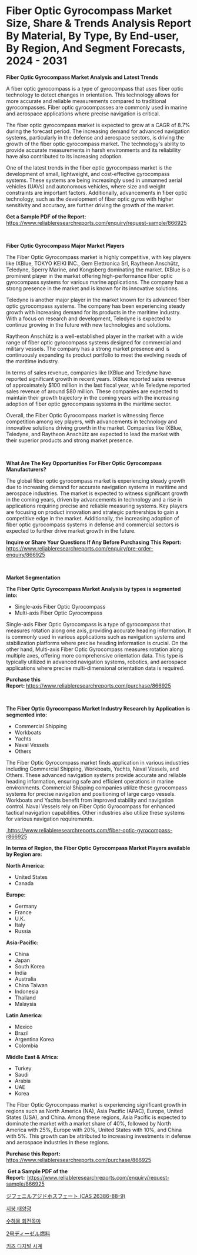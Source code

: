 <p><h1>Fiber Optic Gyrocompass Market Size, Share & Trends Analysis Report By Material, By Type, By End-user, By Region, And Segment Forecasts, 2024 - 2031</h1></p><p><strong>Fiber Optic Gyrocompass Market Analysis and Latest Trends</strong></p>
<p><p>A fiber optic gyrocompass is a type of gyrocompass that uses fiber optic technology to detect changes in orientation. This technology allows for more accurate and reliable measurements compared to traditional gyrocompasses. Fiber optic gyrocompasses are commonly used in marine and aerospace applications where precise navigation is critical.</p><p>The fiber optic gyrocompass market is expected to grow at a CAGR of 8.7% during the forecast period. The increasing demand for advanced navigation systems, particularly in the defense and aerospace sectors, is driving the growth of the fiber optic gyrocompass market. The technology's ability to provide accurate measurements in harsh environments and its reliability have also contributed to its increasing adoption.</p><p>One of the latest trends in the fiber optic gyrocompass market is the development of small, lightweight, and cost-effective gyrocompass systems. These systems are being increasingly used in unmanned aerial vehicles (UAVs) and autonomous vehicles, where size and weight constraints are important factors. Additionally, advancements in fiber optic technology, such as the development of fiber optic gyros with higher sensitivity and accuracy, are further driving the growth of the market.</p></p>
<p><strong>Get a Sample PDF of the Report:&nbsp;</strong> <a href="https://www.reliableresearchreports.com/enquiry/request-sample/866925">https://www.reliableresearchreports.com/enquiry/request-sample/866925</a></p>
<p>&nbsp;</p>
<p><strong>Fiber Optic Gyrocompass Major Market Players</strong></p>
<p><p>The Fiber Optic Gyrocompass market is highly competitive, with key players like IXBlue, TOKYO KEIKI INC., Gem Elettronica Srl, Raytheon Anschütz, Teledyne, Sperry Marine, and Kongsberg dominating the market. IXBlue is a prominent player in the market offering high-performance fiber optic gyrocompass systems for various marine applications. The company has a strong presence in the market and is known for its innovative solutions.</p><p>Teledyne is another major player in the market known for its advanced fiber optic gyrocompass systems. The company has been experiencing steady growth with increasing demand for its products in the maritime industry. With a focus on research and development, Teledyne is expected to continue growing in the future with new technologies and solutions.</p><p>Raytheon Anschütz is a well-established player in the market with a wide range of fiber optic gyrocompass systems designed for commercial and military vessels. The company has a strong market presence and is continuously expanding its product portfolio to meet the evolving needs of the maritime industry.</p><p>In terms of sales revenue, companies like IXBlue and Teledyne have reported significant growth in recent years. IXBlue reported sales revenue of approximately $100 million in the last fiscal year, while Teledyne reported sales revenue of around $80 million. These companies are expected to maintain their growth trajectory in the coming years with the increasing adoption of fiber optic gyrocompass systems in the maritime sector.</p><p>Overall, the Fiber Optic Gyrocompass market is witnessing fierce competition among key players, with advancements in technology and innovative solutions driving growth in the market. Companies like IXBlue, Teledyne, and Raytheon Anschütz are expected to lead the market with their superior products and strong market presence.</p></p>
<p>&nbsp;</p>
<p><strong>What Are The Key Opportunities For Fiber Optic Gyrocompass Manufacturers?</strong></p>
<p><p>The global fiber optic gyrocompass market is experiencing steady growth due to increasing demand for accurate navigation systems in maritime and aerospace industries. The market is expected to witness significant growth in the coming years, driven by advancements in technology and a rise in applications requiring precise and reliable measuring systems. Key players are focusing on product innovation and strategic partnerships to gain a competitive edge in the market. Additionally, the increasing adoption of fiber optic gyrocompass systems in defense and commercial sectors is expected to further drive market growth in the future.</p></p>
<p><strong>Inquire or Share Your Questions If Any Before Purchasing This Report:</strong> <a href="https://www.reliableresearchreports.com/enquiry/pre-order-enquiry/866925">https://www.reliableresearchreports.com/enquiry/pre-order-enquiry/866925</a></p>
<p>&nbsp;</p>
<p><strong>Market Segmentation</strong></p>
<p><strong>The Fiber Optic Gyrocompass Market Analysis by types is segmented into:</strong></p>
<p><ul><li>Single-axis Fiber Optic Gyrocompass</li><li>Multi-axis Fiber Optic Gyrocompass</li></ul></p>
<p><p>Single-axis Fiber Optic Gyrocompass is a type of gyrocompass that measures rotation along one axis, providing accurate heading information. It is commonly used in various applications such as navigation systems and stabilization platforms where precise heading information is crucial. On the other hand, Multi-axis Fiber Optic Gyrocompass measures rotation along multiple axes, offering more comprehensive orientation data. This type is typically utilized in advanced navigation systems, robotics, and aerospace applications where precise multi-dimensional orientation data is required.</p></p>
<p><strong>Purchase this Report:&nbsp;</strong><a href="https://www.reliableresearchreports.com/purchase/866925">https://www.reliableresearchreports.com/purchase/866925</a></p>
<p>&nbsp;</p>
<p><strong>The Fiber Optic Gyrocompass Market Industry Research by Application is segmented into:</strong></p>
<p><ul><li>Commercial Shipping</li><li>Workboats</li><li>Yachts</li><li>Naval Vessels</li><li>Others</li></ul></p>
<p><p>The Fiber Optic Gyrocompass market finds application in various industries including Commercial Shipping, Workboats, Yachts, Naval Vessels, and Others. These advanced navigation systems provide accurate and reliable heading information, ensuring safe and efficient operations in marine environments. Commercial Shipping companies utilize these gyrocompass systems for precise navigation and positioning of large cargo vessels. Workboats and Yachts benefit from improved stability and navigation control. Naval Vessels rely on Fiber Optic Gyrocompass for enhanced tactical navigation capabilities. Other industries also utilize these systems for various navigation requirements.</p></p>
<p><a href="https://www.reliableresearchreports.com/fiber-optic-gyrocompass-r866925">&nbsp;https://www.reliableresearchreports.com/fiber-optic-gyrocompass-r866925</a></p>
<p><strong>In terms of Region, the Fiber Optic Gyrocompass Market Players available by Region are:</strong></p>
<p>
    <p> <strong> North America: </strong>
        <ul>
            <li>United States</li>
            <li>Canada</li>
        </ul>
        </p> 
    <p> <strong> Europe: </strong>
        <ul>
            <li>Germany</li>
            <li>France</li>
            <li>U.K.</li>
            <li>Italy</li>
            <li>Russia</li>
        </ul>
        </p> 
    <p> <strong> Asia-Pacific: </strong>
        <ul>
            <li>China</li>
            <li>Japan</li>
            <li>South Korea</li>
            <li>India</li>
            <li>Australia</li>
            <li>China Taiwan</li>
            <li>Indonesia</li>
            <li>Thailand</li>
            <li>Malaysia</li>
        </ul>
        </p> 
    <p> <strong> Latin America: </strong>
        <ul>
            <li>Mexico</li>
            <li>Brazil</li>
            <li>Argentina Korea</li>
            <li>Colombia</li>
        </ul>
        </p> 
    <p> <strong> Middle East & Africa: </strong>
        <ul>
            <li>Turkey</li>
            <li>Saudi</li>
            <li>Arabia</li>
            <li>UAE</li>
            <li>Korea</li>
        </ul>
    </p>
    </p>
<p><p>The Fiber Optic Gyrocompass market is experiencing significant growth in regions such as North America (NA), Asia Pacific (APAC), Europe, United States (USA), and China. Among these regions, Asia Pacific is expected to dominate the market with a market share of 40%, followed by North America with 25%, Europe with 20%, United States with 10%, and China with 5%. This growth can be attributed to increasing investments in defense and aerospace industries in these regions.</p></p>
<p><strong>Purchase this Report: </strong><a href="https://www.reliableresearchreports.com/purchase/866925">https://www.reliableresearchreports.com/purchase/866925</a></p>
<p>&nbsp;<strong>Get a Sample PDF of the Report:&nbsp;&nbsp;</strong><a href="https://www.reliableresearchreports.com/enquiry/request-sample/866925">https://www.reliableresearchreports.com/enquiry/request-sample/866925</a></p>
<p><strong></strong></p>
<p><p><a href="https://medium.com/@fmuztlfb10/%E3%82%B8%E3%83%91%E3%83%8B%E3%83%AB%E3%82%A2%E3%82%B8%E3%83%89%E3%83%AA%E3%83%B3%E9%85%B8%E5%A1%A9-cas-26386-88-9-%E5%B8%82%E5%A0%B4%E8%AA%BF%E6%9F%BB%E3%83%AC%E3%83%9D%E3%83%BC%E3%83%88%E3%81%AB%E3%81%AF-2024%E5%B9%B4%E3%81%8B%E3%82%892031%E5%B9%B4%E3%81%BE%E3%81%A7%E3%81%AE-%E3%81%AEcagr%E4%BA%88%E6%B8%AC%E3%81%AB%E3%82%88%E3%82%8B%E5%B8%82%E5%A0%B4%E8%A6%8F%E6%A8%A1-%E3%82%B7%E3%82%A7%E3%82%A2-%E6%88%90%E9%95%B7%E7%8E%87%E3%81%AE%E5%88%86%E6%9E%90%E3%81%8C%E5%90%AB%E3%81%BE%E3%82%8C%E3%81%A6%E3%81%84%E3%81%BE%E3%81%99-15085231b17f">ジフェニルアジドホスフェート (CAS 26386-88-9)</a></p><p><a href="https://medium.com/@koleledner/%EC%A7%80%EB%B6%95-%ED%83%9C%EC%96%91%EC%97%B4-%EB%B0%9C%EC%A0%84-%EC%8B%9C%EC%9E%A5-%EA%B7%9C%EB%AA%A8-%EB%B0%8F-%EC%A0%90%EC%9C%A0%EC%9C%A8-%EB%B6%84%EC%84%9D-%EC%84%B1%EC%9E%A5-%EC%B6%94%EC%9D%B4-%EB%B0%8F-%EC%98%88%EC%B8%A1-2024-2031-8cc759afd9b4">지붕 태양광</a></p><p><a href="https://github.com/victorsharp87978/Market-Research-Report-List-1/blob/main/4725898167375.md">수하물 회전목마</a></p><p><a href="https://github.com/CarlieShields/Market-Research-Report-List-1/blob/main/6105143156489.md">2号ディーゼル燃料</a></p><p><a href="https://github.com/PercyHagernes9778/Market-Research-Report-List-2/blob/main/1674564167374.md">키즈 디지털 시계</a></p></p>